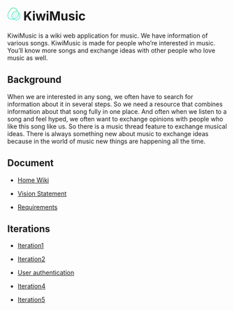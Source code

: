 # <img src="Home/static/media/logo-without-text.png" width="30" height="30"> KiwiMusic 

KiwiMusic is a wiki web application for music. We have information of various songs. KiwiMusic 
is made for people who’re interested in music. You’ll know more songs and exchange ideas 
with other people who love music as well.

## Background

When we are interested in any song, we often have to search for information about it in several steps. 
So we need a resource that combines information about that song fully in one place. And often when we 
listen to a song and feel hyped, we often want to exchange opinions with people who like this song 
like us. So there is a music thread feature to exchange musical ideas. There is always something new
about music to exchange ideas because in the world of music new things are happening all the time.

## Document

- [Home Wiki](../../wiki/Home)

- [Vision Statement](../../wiki/Vision%20Statement)

- [Requirements](../../wiki/Requirements)

## Iterations

- [Iteration1](../../wiki/Iteration-1)  

- [Iteration2](../../wiki/Iteration-2)

- [User authentication](../../wiki/User-authentication)

- [Iteration4](../../wiki/Iteration-4)

- [Iteration5](../../wiki/Iteration-5)
